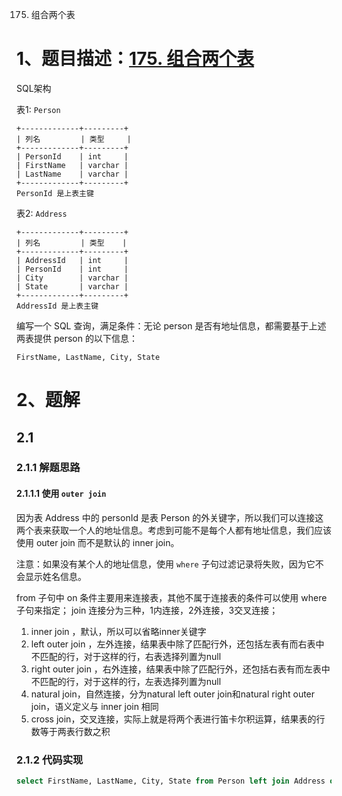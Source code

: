 175. 组合两个表

# 1、题目描述：[175. 组合两个表](https://leetcode-cn.com/problems/combine-two-tables/)

SQL架构

表1: `Person`

```
+-------------+---------+
| 列名         | 类型     |
+-------------+---------+
| PersonId    | int     |
| FirstName   | varchar |
| LastName    | varchar |
+-------------+---------+
PersonId 是上表主键
```

表2: `Address`

```
+-------------+---------+
| 列名         | 类型    |
+-------------+---------+
| AddressId   | int     |
| PersonId    | int     |
| City        | varchar |
| State       | varchar |
+-------------+---------+
AddressId 是上表主键
```

 

编写一个 SQL 查询，满足条件：无论 person 是否有地址信息，都需要基于上述两表提供 person 的以下信息：

 

```
FirstName, LastName, City, State
```

# 2、题解

## 2.1

### 2.1.1	解题思路

#### 2.1.1.1	使用 `outer join`

因为表 Address 中的 personId 是表 Person 的外关键字，所以我们可以连接这两个表来获取一个人的地址信息。考虑到可能不是每个人都有地址信息，我们应该使用 outer join 而不是默认的 inner join。

注意：如果没有某个人的地址信息，使用 `where` 子句过滤记录将失败，因为它不会显示姓名信息。

from 子句中 on 条件主要用来连接表，其他不属于连接表的条件可以使用 where 子句来指定； join 连接分为三种，1内连接，2外连接，3交叉连接； 

1. inner join ，默认，所以可以省略inner关键字 
2. left outer join ，左外连接，结果表中除了匹配行外，还包括左表有而右表中不匹配的行，对于这样的行，右表选择列置为null 
3. right outer join ，右外连接，结果表中除了匹配行外，还包括右表有而左表中不匹配的行，对于这样的行，左表选择列置为null 
4. natural join，自然连接，分为natural left outer join和natural right outer join，语义定义与 inner join 相同 
5. cross join，交叉连接，实际上就是将两个表进行笛卡尔积运算，结果表的行数等于两表行数之积

### 2.1.2	代码实现

```sql
select FirstName, LastName, City, State from Person left join Address on Person.PersonId = Address.PersonId
```



